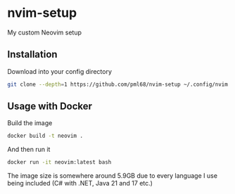 # nvim-setup

My custom Neovim setup

## Installation

Download into your config directory

```sh
git clone --depth=1 https://github.com/pml68/nvim-setup ~/.config/nvim
```

## Usage with Docker

Build the image
```sh
docker build -t neovim .
```

And then run it
```sh
docker run -it neovim:latest bash
```

The image size is somewhere around 5.9GB due to every language I use being included (C# with .NET, Java 21 and 17 etc.)
